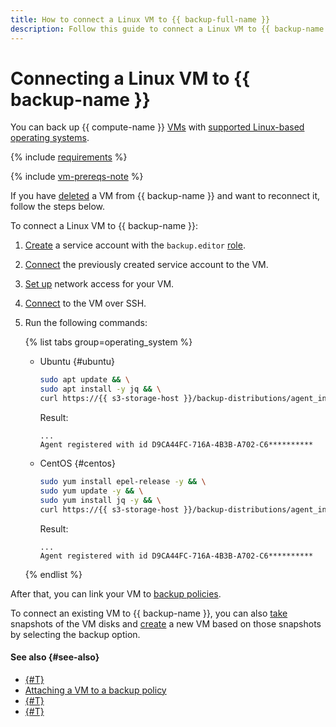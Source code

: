 ```yaml
---
title: How to connect a Linux VM to {{ backup-full-name }}
description: Follow this guide to connect a Linux VM to {{ backup-name }}.
---
```


# Connecting a Linux VM to {{ backup-name }}

You can back up {{ compute-name }} [VMs](../../compute/concepts/vm.md) with [supported Linux-based operating systems](../concepts/vm-connection.md#linux).

{% include [requirements](../../_includes/backup/requirements.md) %}

{% include [vm-prereqs-note](../../_includes/backup/vm-prereqs-note.md) %}

If you have [deleted](delete-vm.md) a VM from {{ backup-name }} and want to reconnect it, follow the steps below.

To connect a Linux VM to {{ backup-name }}:

1. [Create](../../iam/operations/sa/create.md) a service account with the `backup.editor` [role](../security/index.md#backup-editor).
1. [Connect](../../compute/operations/vm-control/vm-update.md) the previously created service account to the VM.
1. [Set up](../concepts/vm-connection.md#vm-network-access) network access for your VM.
1. [Connect](../../compute/operations/vm-connect/ssh.md#vm-connect) to the VM over SSH.
1. Run the following commands:

   {% list tabs group=operating_system %}

   - Ubuntu {#ubuntu}

      ```bash
      sudo apt update && \
      sudo apt install -y jq && \
      curl https://{{ s3-storage-host }}/backup-distributions/agent_installer.sh | sudo bash
      ```

      Result:

      ```text
      ...
      Agent registered with id D9CA44FC-716A-4B3B-A702-C6**********
      ```

   - CentOS {#centos}

      ```bash
      sudo yum install epel-release -y && \
      sudo yum update -y && \
      sudo yum install jq -y && \
      curl https://{{ s3-storage-host }}/backup-distributions/agent_installer.sh | sudo bash
      ```

      Result:

      ```text
      ...
      Agent registered with id D9CA44FC-716A-4B3B-A702-C6**********
      ```

   {% endlist %}

After that, you can link your VM to [backup policies](../concepts/policy.md).

To connect an existing VM to {{ backup-name }}, you can also [take](../../compute/operations/disk-control/create-snapshot.md) snapshots of the VM disks and [create](../../compute/operations/vm-create/create-from-snapshots.md) a new VM based on those snapshots by selecting the backup option.

#### See also {#see-also}

* [{#T}](create-vm.md)
* [Attaching a VM to a backup policy](./policy-vm/update.md#update-vm-list)
* [{#T}](./policy-vm/create.md)
* [{#T}](./backup-vm/recover.md)
